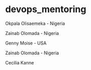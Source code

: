 # devops_mentoring


Okpala Olisaemeka - Nigeria 

Zainab Olomada - Nigeria

Genny Moise - USA

Zainab Olomada - Nigeria

Cecilia Kanne
